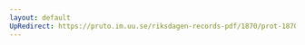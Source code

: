 ```yaml
---
layout: default
UpRedirect: https://pruto.im.uu.se/riksdagen-records-pdf/1870/prot-1870--ak--427/prot-1870--ak--427_059.pdf
---
```

